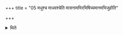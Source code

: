 +++
title = "05 मधुश्च माधवश्चेति मासनामभिरभिषिच्यमानमभिजुहोति"

+++

<details><summary>थिते</summary>

मधुश्च माधवश्चेति मासनामभिरभिषिच्यमानमभिजुहोति ५
</details>
